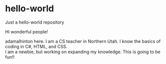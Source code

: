 # hello-world
Just a hello-world repository

Hi wonderful people!

adamalhinton here.  I am a CS teacher in Northern Utah. I know the basics of coding in C#, HTML, and CSS.  
I am a newbie, but working on expanding my knowledge. This is going to be fun!!
